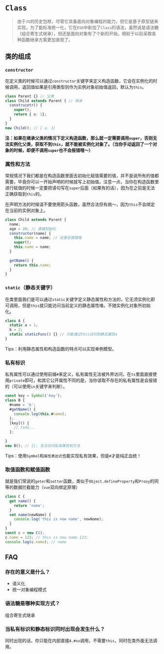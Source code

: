 # `Class`

> 由于`JS`的历史包袱，尽管它具备面向对象编程的能力，但它是基于原型链来实现，为了能标准统一化，它在`ES6`中新加了`Class`的语法，虽然说是语法糖（组合寄生式继承），但还是面向对象有了个新的开始，相较于以前采取各种函数继承方案更加直观了。

## 类的组成

### `constructor`

 在定义类的时候可以通过`constructor`关键字来定义构造函数，它会在实例化的时候调用，返回值如果是引用类型则作为实例对象初始值返回，默认为`this`。

```JavaScript
class Parent {} // 父类
class Child extends Parent { // 继承
  construcotr() {
    super();
    return { a: 1};
  }
}
new Child(); // { a: 1}
```



**注：如果在继承父类的情况下定义构造函数，那么就一定需要调用`super`，否则无法实例化父类，获取不到`this`，就不能被实例化对象了。（当你手动返回了一个对象的时候，即便不调用`super`也不会报错哦～）**

### 属性和方法

常规情况下我们都是在构造函数里面去初始化赋值需要的值，并不是说所有的值都需要，毕竟你可以一开始声明的时候就写上初始值。注意一点，当你在构造函数里进行赋值的时候一定要把语句写在`super`后面（如果有的话），因为在之前是无法正确获取到`this`的。

在声明方法的时候请不要使用箭头函数，虽然合法但有病～，因为`this`不会绑定在当前的实例对象上。

```JavaScript
class Child extends Parent {
  name;
  age = 20; // 直接初始化
  constructor(name) {
    this.name = name; // 这里会报错哦
    super();
    this.name = name;
  }
  
  getName() {
    return this.name;
  }
}
```

### `static`（静态关键字）

在类里面我们是可以通过`static`关键字定义静态属性和方法的，它无须实例化即可调用，但是`this`就只能访问当前定义的静态属性咯，不随实例化对象所初始化。

```JavaScript
class A {
  static a = 1;
  b = 2;
  static staticFunc() {} // 只能通过this访问到静态属性a
}
```



Tips：利用静态属性和构造函数的特点可以实现单例模型。

### 私有标识

私有属性可以通过使用前缀`#`来定义，私有属性无法被外界访问，在`ts`里面直接使用`private`即可，和其它公开属性不同的是，当你读取不存在的私有属性是会报错的（可以使用`in`关键字来判断）。

```JavaScript
const key = Symbol('key');
class B {
  #name = 'b';
  #getName() {
    console.log(this.#name);
  };
  [key]() {
    // todo...
  };
  
}
new B(); // {}; 无法访问私有属性和方法
```

Tips：使用`Symbol`和`属性表达式`也能实现私有效果，但是`#`才是纯正血统！

### 取值函数和赋值函数

就是我们常说的`geter`和`setter`函数，类似于`Object.defineProperty`和`Proxy`的同等的数据拦截能力（`vue`双向绑定原理）

```JavaScript
class C {
  get name() {
    return 'name';
  }
  set name(newName) {
    console.log('this is new name', newName);
  }
}
const c = new C();
c.name = 123; // this is new name 123;
console.log(c.name); // name
```



## FAQ

### 存在的意义是什么？

- 语义化
- 统一对象编程模式

### 语法糖是哪种实现方式？

组合寄生式继承

### 当私有标识和静态标识同时出现会发生什么？

同时出现的话，你只能在内部直接`A.#xx`调用，不需要`this`，同时在类外面无法调用。
